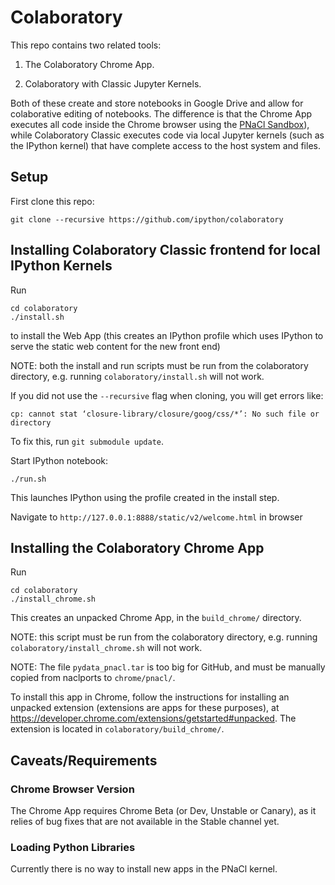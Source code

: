 # Colaboratory

This repo contains two related tools:

1. The Colaboratory Chrome App.

2. Colaboratory with Classic Jupyter Kernels.

Both of these create and store notebooks in Google Drive and allow for
colaborative editing of notebooks.  The difference is that the Chrome
App executes all code inside the Chrome browser using the
[PNaCl Sandbox](https://developer.chrome.com/native-client/nacl-and-pnacl)),
while Colaboratory Classic executes code via local Jupyter kernels
(such as the IPython kernel) that have complete access to the host
system and files.

## Setup
First clone this repo:
```
git clone --recursive https://github.com/ipython/colaboratory
```

## Installing Colaboratory Classic frontend for local IPython Kernels
Run
```
cd colaboratory
./install.sh
```
to install the Web App (this creates an IPython profile which uses
IPython to serve the static web content for the new front end)

NOTE: both the install and run scripts must be run from the colaboratory directory,
e.g. running ```colaboratory/install.sh``` will not work.

If you did not use the `--recursive` flag when cloning, you will  get errors like:
```
cp: cannot stat ‘closure-library/closure/goog/css/*’: No such file or directory
```
To fix this, run `git submodule update`.

Start IPython notebook:
```
./run.sh
```
This launches IPython using the profile created in the install step.

Navigate to ```http://127.0.0.1:8888/static/v2/welcome.html``` in
browser

## Installing the Colaboratory Chrome App
Run
```
cd colaboratory
./install_chrome.sh
```
This creates an unpacked Chrome App, in the ```build_chrome/``` directory.

NOTE: this script must be run from the colaboratory directory, e.g. running ```colaboratory/install_chrome.sh```
will not work.

NOTE: The file ```pydata_pnacl.tar``` is too big for GitHub, and must be manually copied from
naclports to ```chrome/pnacl/```.

To install this app in Chrome, follow the instructions for installing an unpacked extension
(extensions are apps for these purposes), at https://developer.chrome.com/extensions/getstarted#unpacked.
The extension is located in ```colaboratory/build_chrome/```.

## Caveats/Requirements
### Chrome Browser Version
The Chrome App requires Chrome Beta (or Dev, Unstable or Canary), as it relies of bug fixes that are not available in the Stable channel yet.

### Loading Python Libraries
Currently there is no way to install new apps in the PNaCl kernel.

